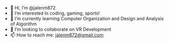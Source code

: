 - 👋 Hi, I’m @jalenm872
- 👀 I’m interested in coding, gaming, sports!
- 🌱 I’m currently learning Computer Organization and Design and Analysis of Algorithm
- 💞️ I’m looking to collaborate on VR Development
- 📫 How to reach me: jalenm872@gmail.com

<!---
jalenm872/jalenm872 is a ✨ special ✨ repository because its `README.md` (this file) appears on your GitHub profile.
You can click the Preview link to take a look at your changes.
--->
